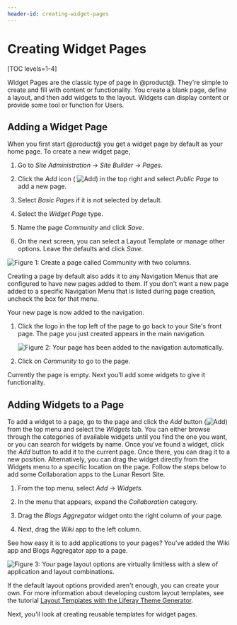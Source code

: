 ```yaml
---
header-id: creating-widget-pages
---
```


# Creating Widget Pages

[TOC levels=1-4]

Widget Pages are the classic type of page in @product@. They're simple to create
and fill with content or functionality. You create a blank page, define
a layout, and then add widgets to the layout. Widgets can display content or
provide some tool or function for Users.

## Adding a Widget Page

When you first start @product@ you get a widget page by default as your home
page. To create a new widget page,

1.  Go to *Site Administration* &rarr; *Site Builder* &rarr; *Pages*.

2.  Click the *Add* icon (
    ![Add](../../../../../../images/icon-add.png)) in the top right and select 
    *Public Page* to add a new page.
 
3.  Select *Basic Pages* if it is not selected by default.

4.  Select the *Widget Page* type. 

5.  Name the page *Community* and click *Save*.
 
6.  On the next screen, you can select a Layout Template or manage other 
    options. Leave the defaults and click *Save*.

![Figure 1: Create a page called *Community* with two columns.](../../../../../../images/creating-community-page.png)

Creating a page by default also adds it to any Navigation Menus that are 
configured to have new pages added to them. If you don't want a new page added 
to a specific Navigation Menu that is listed during page creation, uncheck the 
box for that menu.

Your new page is now added to the navigation.

1.  Click the logo in the top left of the page to go back to your Site's front
    page. The page you just created appears in the main navigation.

    ![Figure 2: Your page has been added to the navigation automatically.](../../../../../../images/community-page-created.png)

2.  Click on *Community* to go to the page.

Currently the page is empty. Next you'll add some widgets to give it
functionality.

## Adding Widgets to a Page

To add a widget to a page, go to the page and click the *Add* button 
(![Add](../../../../../../images/icon-control-menu-add.png)) 
from the top menu and select the *Widgets* tab. You can either browse
through the categories of available widgets until you find the one you want, or 
you can search for widgets by name. Once you've found a widget, click the 
*Add* button to add it to the current page. Once there, you can drag it to a 
new position. Alternatively, you can drag the widget directly from the Widgets 
menu to a specific location on the page. Follow the steps below to add some
Collaboration apps to the Lunar Resort Site.

1.  From the top menu, select *Add* &rarr; *Widgets*.

2.  In the menu that appears, expand the *Collaboration* category.

3.  Drag the *Blogs Aggregator* widget onto the right column of your page.

4.  Next, drag the *Wiki* app to the left column.

See how easy it is to add applications to your pages? You've added the Wiki
app and Blogs Aggregator app to a page. 

![Figure 3: Your page layout options are virtually limitless with a slew of application and layout combinations.](../../../../../../images/app-layout-design.png)

If the default layout options provided aren't enough, you can create your own.
For more information about developing custom layout templates, see the tutorial
[Layout Templates with the Liferay Theme Generator](/docs/7-2/reference/-/knowledge_base/r/creating-layout-templates-with-the-themes-generator). 

Next, you'll look at creating reusable templates for widget pages.
